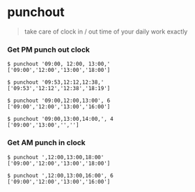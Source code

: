 # punchout
> take care of clock in / out time of your daily work exactly

### Get PM punch out clock
```
$ punchout '09:00, 12:00, 13:00,'
['09:00','12:00','13:00','18:00']

$ punchout '09:53,12:12,12:38,'
['09:53','12:12','12:38','18:19']

$ punchout '09:00,12:00,13:00', 6
['09:00','12:00','13:00','16:00']

$ punchout '09:00,13:00,14:00,', 4
['09:00','13:00','','']
```

### Get AM punch in clock
```
$ punchout ',12:00,13:00,18:00'
['09:00','12:00','13:00','18:00']

$ punchout ',12:00,13:00,16:00', 6
['09:00','12:00','13:00','16:00']
```